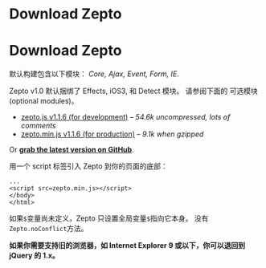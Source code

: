 # Download Zepto

# Download Zepto

默认构建包含以下模块： *Core, Ajax, Event, Form, IE*.

Zepto v1.0 默认捆绑了 Effects, iOS3, 和 Detect 模块。 请参阅下面的 可选模块(optional modules)。

*   [zepto.js v1.1.6 (for development)](http://zeptojs.com/zepto.js) – *54.6k uncompressed, lots of comments*
*   [zepto.min.js v1.1.6 (for production)](http://zeptojs.com/zepto.min.js) – *9.1k when gzipped*

Or **[grab the latest version on GitHub](https://github.com/madrobby/zepto)**.

用一个 script 标签引入 Zepto 到你的页面的底部：

```
...
<script src=zepto.min.js></script>
</body>
</html> 
```

如果`$`变量尚未定义，Zepto 只设置全局变量`$`指向它本身。 没有`Zepto.noConflict`方法。

**如果你需要支持旧的浏览器，如 Internet Explorer 9 或以下，你可以退回到 jQuery 的 1.x。**